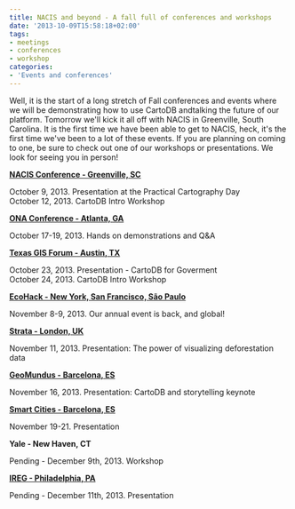 ```yaml
---
title: NACIS and beyond - A fall full of conferences and workshops
date: '2013-10-09T15:58:18+02:00'
tags:
- meetings
- conferences
- workshop
categories:
- 'Events and conferences'
---
```


Well, it is the start of a long stretch of Fall conferences and events where we will be demonstrating how to use CartoDB andtalking the future of our platform. Tomorrow we'll kick it all off with NACIS in Greenville, South Carolina. It is the first time we have been able to get to NACIS, heck, it's the first time we've been to a lot of these events. If you are planning on coming to one, be sure to check out one of our workshops or presentations. We look for seeing you in person!

<a href="http://nacis.org/">**NACIS Conference - Greenville, SC**</a>

October 9, 2013. Presentation at the Practical Cartography Day<br/>October 12, 2013. CartoDB Intro Workshop

<a href="http://ona13.journalists.org/">**ONA Conference - Atlanta, GA**</a>

October 17-19, 2013. Hands on demonstrations and Q&amp;A

<a href="http://www.tnris.org/2013gisforum">**Texas GIS Forum - Austin, TX**</a>

October 23, 2013. Presentation - CartoDB for Goverment<br/>October 24, 2013. CartoDB Intro Workshop

<a href="http://ecohack.org/">**EcoHack - New York, San Francisco, São Paulo**</a>

November 8-9, 2013. Our annual event is back, and global!

<a href="http://strataconf.com/strataeu2013/public/schedule/detail/31304">**Strata - London, UK**</a>

November 11, 2013. Presentation: The power of visualizing deforestation data

<a href="http://www.geomundus.org/index.php/program">**GeoMundus - Barcelona, ES**</a>

November 16, 2013. Presentation: CartoDB and storytelling keynote

<a href="http://www.smartcityexpo.com/">**Smart Cities - Barcelona, ES**</a>

November 19-21. Presentation

**Yale - New Haven, CT**

Pending - December 9th, 2013. Workshop

<a href="http://www.dvrpc.org/ASP/committee/committee.aspx?p=IREG">**IREG - Philadelphia, PA**</a>

Pending - December 11th, 2013. Presentation
